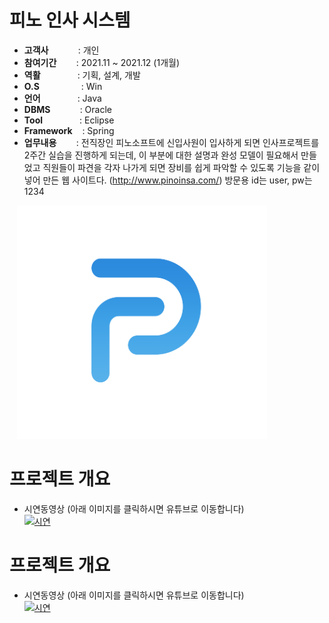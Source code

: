# 피노 인사 시스템

- <b>고객사</b></span>&nbsp;&nbsp;&nbsp;&nbsp;&nbsp;&nbsp;&nbsp;&nbsp;&nbsp;&nbsp;&nbsp;&nbsp;: 개인
- <b>참여기간</b>&nbsp;&nbsp;&nbsp;&nbsp;&nbsp;&nbsp;&nbsp;&nbsp;: 2021.11 ~ 2021.12 (1개월)
- <b>역활</b>&nbsp;&nbsp;&nbsp;&nbsp;&nbsp;&nbsp;&nbsp;&nbsp;&nbsp;&nbsp;&nbsp;&nbsp;&nbsp;&nbsp;&nbsp;: 기획, 설계, 개발
- <b>O.S</b>&nbsp;&nbsp;&nbsp;&nbsp;&nbsp;&nbsp;&nbsp;&nbsp;&nbsp;&nbsp;&nbsp;&nbsp;&nbsp;&nbsp;&nbsp;&nbsp; : Win
- <b>언어</b>&nbsp;&nbsp;&nbsp;&nbsp;&nbsp;&nbsp;&nbsp;&nbsp;&nbsp;&nbsp;&nbsp;&nbsp;&nbsp;&nbsp; : Java
- <b>DBMS</b>&nbsp;&nbsp;&nbsp;&nbsp;&nbsp;&nbsp;&nbsp;&nbsp;&nbsp;&nbsp;&nbsp;&nbsp;: Oracle
- <b>Tool</b>&nbsp;&nbsp;&nbsp;&nbsp;&nbsp;&nbsp;&nbsp;&nbsp;&nbsp;&nbsp;&nbsp;&nbsp;&nbsp;&nbsp;&nbsp;: Eclipse
- <b>Framework</b>&nbsp;&nbsp;&nbsp;&nbsp;: Spring
- <b>업무내용</b>&nbsp;&nbsp;&nbsp;&nbsp;&nbsp;&nbsp;&nbsp;&nbsp;: 전직장인 피노소프트에 신입사원이 입사하게 되면 인사프로젝트를 2주간 실습을 진행하게 되는데, 이 부분에 대한 설명과 완성 모델이 필요해서 만들었고 직원들이 파견을 각자 나가게 되면 장비를 쉽게 파악할 수 있도록 기능을 같이 넣어 만든 웹 사이트다. (http://www.pinoinsa.com/) 방문용 id는 user, pw는 1234

&nbsp;&nbsp;&nbsp;<img src="projects/pino.png" width="400">

# 프로젝트 개요
- 시연동영상 (아래 이미지를 클릭하시면 유튜브로 이동합니다) </br>
[![시연](https://jin-youtube.s3.ap-northeast-2.amazonaws.com/imgs/buggame.png)](https://youtu.be/yRTNg0NkKh8)


# 프로젝트 개요
- 시연동영상 (아래 이미지를 클릭하시면 유튜브로 이동합니다) </br>
[![시연](https://jin-youtube.s3.ap-northeast-2.amazonaws.com/imgs/buggame.png)](https://youtu.be/yRTNg0NkKh8)
